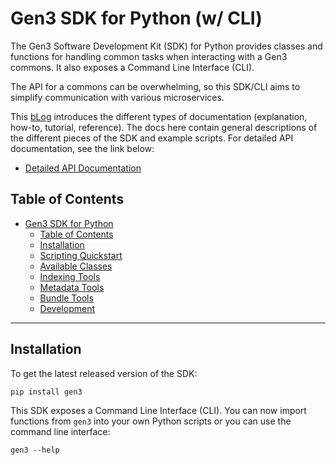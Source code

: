# Gen3 SDK for Python (w/ CLI)

The Gen3 Software Development Kit (SDK) for Python provides classes and functions for handling common tasks when interacting with a Gen3 commons. It also exposes a Command Line Interface (CLI).

The API for a commons can be overwhelming, so this SDK/CLI aims
to simplify communication with various microservices.

This [bLog](https://documentation.divio.com/introduction/) introduces the different types of documentation (explanation, how-to, tutorial, reference).
The docs here contain general descriptions of the different pieces of the SDK and example scripts. For detailed API documentation, see the link below:

* [Detailed API Documentation](https://uc-cdis.github.io/gen3sdk-python/_build/html/index.html)


## Table of Contents

- [Gen3 SDK for Python](#gen3-sdk-for-python)
  - [Table of Contents](#table-of-contents)
  - [Installation](#installation)
  - [Scripting Quickstart](docs/tutorial/quickStart.md)
  - [Available Classes](docs/reference/sdkClasses.md)
  - [Indexing Tools](docs/howto/diirmIndexing.md)
  - [Metadata Tools](docs/howto/metadataTools.md)
  - [Bundle Tools](docs/howto/bundleTools.md)
  - [Development](docs/howto/devTest.md)
  
---

## Installation

To get the latest released version of the SDK:

`pip install gen3`

This SDK exposes a Command Line Interface (CLI). You can now import functions from `gen3` into your own Python scripts or you can use the command line interface:

`gen3 --help`

